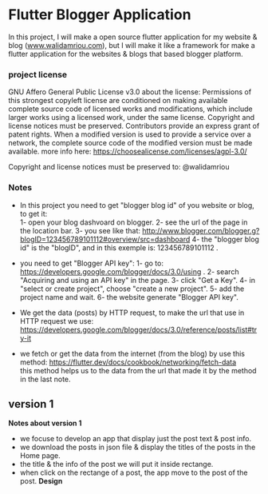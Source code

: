 # Flutter Blogger Application
In this project, I will make a open source flutter application for my website & blog (www.walidamriou.com), but I will make it like a framework for make a flutter application for the websites & blogs that based blogger platform. 

### __project license__
GNU Affero General Public License v3.0
about the license: Permissions of this strongest copyleft license are conditioned on making available complete source code of licensed works and modifications, which include larger works using a licensed work, under the same license. Copyright and license notices must be preserved. Contributors provide an express grant of patent rights. When a modified version is used to provide a service over a network, the complete source code of the modified version must be made available.
more info here: https://choosealicense.com/licenses/agpl-3.0/

Copyright and license notices must be preserved to: @walidamriou 

### __Notes__
* In this project you need to get "blogger blog id" of you website or blog, to get it:  
1- open your blog dashvoard on blogger.
2- see the url of the page in the location bar.
3- you see like that: 
http://www.blogger.com/blogger.g?blogID=123456789101112#overview/src=dashboard
4- the "blogger blog id" is the "blogID", and in this exemple is: 123456789101112 .

* you need to get "Blogger API key":
1- go to: https://developers.google.com/blogger/docs/3.0/using  .
2- search  "Acquiring and using an API key" in the page.
3- click "Get a Key".
4- in "select or create project", choose  "create a new project".
5- add the project name and wait.
6- the website generate  "Blogger API key".  

* We get the data (posts) by HTTP request, to make the url that use in HTTP request we use: 
https://developers.google.com/blogger/docs/3.0/reference/posts/list#try-it

* we fetch or get the data from the internet (from the blog) by use this method: https://flutter.dev/docs/cookbook/networking/fetch-data  
this method helps us to the data from the url that made it by the method in the last note.

## __version 1__
__Notes about version 1__  
* we focuse to develop an app that display just the post text & post info.
* we download the posts in json file & display the titles of the posts in the Home page.
* the title & the info of the post we will put it inside rectange.
* when click on the rectange of a post, the app move to the post of the post. 
__Design__

